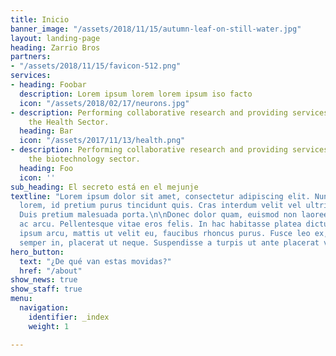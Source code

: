 ```yaml
---
title: Inicio
banner_image: "/assets/2018/11/15/autumn-leaf-on-still-water.jpg"
layout: landing-page
heading: Zarrio Bros
partners:
- "/assets/2018/11/15/favicon-512.png"
services:
- heading: Foobar
  description: Lorem ipsum lorem lorem ipsum iso facto
  icon: "/assets/2018/02/17/neurons.jpg"
- description: Performing collaborative research and providing services to support
    the Health Sector.
  heading: Bar
  icon: "/assets/2017/11/13/health.png"
- description: Performing collaborative research and providing services to support
    the biotechnology sector.
  heading: Foo
  icon: ''
sub_heading: El secreto está en el mejunje
textline: "Lorem ipsum dolor sit amet, consectetur adipiscing elit. Nunc semper purus
  lorem, id pretium purus tincidunt quis. Cras interdum velit vel ultrices accumsan.
  Duis pretium malesuada porta.\n\nDonec dolor quam, euismod non laoreet vitae, vehicula
  ac arcu. Pellentesque vitae eros felis. In hac habitasse platea dictumst. Curabitur
  ipsum arcu, mattis ut velit eu, faucibus rhoncus purus. Fusce leo ex, lobortis et
  semper in, placerat ut neque. Suspendisse a turpis ut ante placerat vehicula.  "
hero_button:
  text: "¿De qué van estas movidas?"
  href: "/about"
show_news: true
show_staff: true
menu:
  navigation:
    identifier: _index
    weight: 1

---
```

